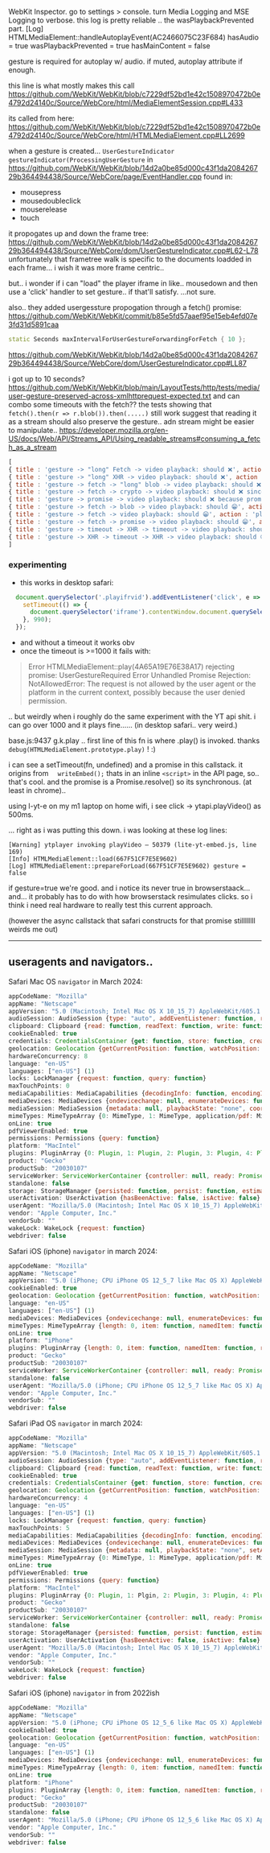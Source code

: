 

WebKit Inspector. go to settings > console. turn Media Logging and MSE Logging to verbose.
this log is pretty reliable .. the wasPlaybackPrevented part.
       [Log] HTMLMediaElement::handleAutoplayEvent(AC2466075C23F684) hasAudio = true wasPlaybackPrevented = true hasMainContent = false



gesture is required for autoplay w/ audio. if muted, autoplay attribute if enough.

this line is what mostly makes this call
https://github.com/WebKit/WebKit/blob/c7229df52bd1e42c1508970472b0e4792d24140c/Source/WebCore/html/MediaElementSession.cpp#L433


its called from here:
https://github.com/WebKit/WebKit/blob/c7229df52bd1e42c1508970472b0e4792d24140c/Source/WebCore/html/HTMLMediaElement.cpp#LL2699


when a gesture is created...
   `UserGestureIndicator gestureIndicator(ProcessingUserGesture` in https://github.com/WebKit/WebKit/blob/14d2a0be85d000c43f1da208426729b364494438/Source/WebCore/page/EventHandler.cpp
   found in:
   - mousepress
   - mousedoubleclick
   - mouserelease
   - touch

it propogates up and down the frame tree:
   https://github.com/WebKit/WebKit/blob/14d2a0be85d000c43f1da208426729b364494438/Source/WebCore/dom/UserGestureIndicator.cpp#L62-L78
unfortunately that frametree walk is specific to the documents loadded in each frame...
i wish it was more frame centric..

but.. i wonder if i can "load" the player iframe in like.. mousedown and then use a 'click' handler to set gesture.. if that'll satisfy.
...not sure.


also.. they added usergessture propogation through a fetch() promise: https://github.com/WebKit/WebKit/commit/b85e5fd57aaef95e15eb4efd07e3fd31d5891caa


```cpp
static Seconds maxIntervalForUserGestureForwardingForFetch { 10 };
```
https://github.com/WebKit/WebKit/blob/14d2a0be85d000c43f1da208426729b364494438/Source/WebCore/dom/UserGestureIndicator.cpp#LL87

i got up to 10 seconds?
https://github.com/WebKit/WebKit/blob/main/LayoutTests/http/tests/media/user-gesture-preserved-across-xmlhttprequest-expected.txt and can combo some timeouts with the fetch??
the tests showing that `fetch().then(r => r.blob()).then(.....)` still work suggest that reading it as a stream should also preserve the gesture.. adn stream might be easier to manipulate..  https://developer.mozilla.org/en-US/docs/Web/API/Streams_API/Using_readable_streams#consuming_a_fetch_as_a_stream


```js
[
{ title : 'gesture -> "long" Fetch -> video playback: should ❌', action : 'play',  withkey : true,  success : false,  timeout : 0.2, sequence : ['300 Fetch'] },
{ title : 'gesture -> "long" XHR -> video playback: should ❌', action : 'play',  withkey : true,  success : false,  timeout : 0.2, sequence : ['300 XHR'] },
{ title : 'gesture -> fetch -> "long" blob -> video playback: should ❌', action : 'play',  withkey : true,  success : false,  timeout : 0.2, sequence : ['300 FetchBlob'] },
{ title : 'gesture -> fetch -> crypto -> video playback: should ❌ since the user gesture will not be propagated through other API even though it returns promises', action : 'play',  withkey : true,  success : false,  sequence : ['0 FetchThenCrypto'] },
{ title : 'gesture -> promise -> video playback: should ❌ because promise only propagates user gesture propagated through Fetch', action : 'play',  withkey : true,  success : false,  sequence : ['0 promise'] },
{ title : 'gesture -> fetch -> blob -> video playback: should 😁', action : 'play',  withkey : true,  success : true,  sequence : ['100 FetchBlob'] },
{ title : 'gesture -> fetch -> video playback: should 😁', action : 'play',  withkey : true,  success : true,  sequence : ['100 Fetch'] },
{ title : 'gesture -> fetch -> promise -> video playback: should 😁', action : 'play',  withkey : true,  success : true,  sequence : ['0 FetchThenPromise'] },
{ title : 'gesture -> timeout -> XHR -> timeout -> video playback: should 😁', action : 'play',  withkey : true,  success : true,  sequence : ['100 timeout', '100 XHR', '100 timeout'] },
{ title : 'gesture -> XHR -> timeout -> XHR -> video playback: should 😁', action : 'play',  withkey : true,  success : true,  sequence : ['100 XHR', '100 timeout', '100 xhr'] },
]
```


### experimenting

- this works in desktop safari:
```js
  document.querySelector('.playifrvid').addEventListener('click', e => {
    setTimeout(() => {
      document.querySelector('iframe').contentWindow.document.querySelector('video').play();
    }, 990);
  });
```
- and without a timeout it works obv
- once the timeout is >=1000 it fails with:
> Error HTMLMediaElement::play(4A65A19E76E38A17) rejecting promise: UserGestureRequired
> Error Unhandled Promise Rejection: NotAllowedError: The request is not allowed by the user agent or the platform in the current context, possibly because the user denied permission.

.. but weirdly when i roughly do the same experiment with the YT api shit. i can go over 1000 and it plays fine...... (in desktop safari.. very weird.)


base.js:9437  g.k.play .. first line of this fn is where .play() is invoked.
thanks `debug(HTMLMediaElement.prototype.play)`  ! :)

i can see a setTimeout(fn, undefined) and a promise in this callstack. it origins from `  writeEmbed();` thats in an inline `<script>` in the API page, so.. that's cool.
and the promise is a Promise.resolve() so its synchronous.  (at least in chrome)..


using l-yt-e on my m1 laptop on home wifi, i see click -> ytapi.playVideo() as 500ms.






... right as i was putting this down. i was looking at these log lines:

```
[Warning] ytplayer invoking playVideo – 50379 (lite-yt-embed.js, line 169)
[Info] HTMLMediaElement::load(667F51CF7E5E9602)
[Log] HTMLMediaElement::prepareForLoad(667F51CF7E5E9602) gesture = false
```

if gesture=true we're good.
and i notice its never true in browserstaack... and... it probably has to do with how browserstack resimulates clicks.
so i think i need real hardware to really test this current approach.

(however the async callstack that safari constructs for that promise stillllllll weirds me out)




--------

## useragents and navigators..

Safari Mac OS `navigator` in March 2024:

```js
appCodeName: "Mozilla"
appName: "Netscape"
appVersion: "5.0 (Macintosh; Intel Mac OS X 10_15_7) AppleWebKit/605.1.15 (KHTML, like Gecko) Version/17.3 Safari/605.1.15"
audioSession: AudioSession {type: "auto", addEventListener: function, removeEventListener: function, dispatchEvent: function}
clipboard: Clipboard {read: function, readText: function, write: function, writeText: function, addEventListener: function, …}
cookieEnabled: true
credentials: CredentialsContainer {get: function, store: function, create: function, preventSilentAccess: function}
geolocation: Geolocation {getCurrentPosition: function, watchPosition: function, clearWatch: function}
hardwareConcurrency: 8
language: "en-US"
languages: ["en-US"] (1)
locks: LockManager {request: function, query: function}
maxTouchPoints: 0
mediaCapabilities: MediaCapabilities {decodingInfo: function, encodingInfo: function}
mediaDevices: MediaDevices {ondevicechange: null, enumerateDevices: function, getSupportedConstraints: function, getUserMedia: function, getDisplayMedia: function, …}
mediaSession: MediaSession {metadata: null, playbackState: "none", coordinator: MediaSessionCoordinator, readyState: "havenothing", playlist: [], …}
mimeTypes: MimeTypeArray {0: MimeType, 1: MimeType, application/pdf: MimeType, text/pdf: MimeType, length: 2, item: function, namedItem: function}
onLine: true
pdfViewerEnabled: true
permissions: Permissions {query: function}
platform: "MacIntel"
plugins: PluginArray {0: Plugin, 1: Plugin, 2: Plugin, 3: Plugin, 4: Plugin, PDF Viewer: Plugin, Chrome PDF Viewer: Plugin, Chromium PDF Viewer: Plugin, Microsoft Edge PDF Viewer: Plugin, WebKit built-in PDF: Plugin, …}
product: "Gecko"
productSub: "20030107"
serviceWorker: ServiceWorkerContainer {controller: null, ready: Promise, oncontrollerchange: null, onmessage: null, onmessageerror: null, …}
standalone: false
storage: StorageManager {persisted: function, persist: function, estimate: function, getDirectory: function}
userActivation: UserActivation {hasBeenActive: false, isActive: false}
userAgent: "Mozilla/5.0 (Macintosh; Intel Mac OS X 10_15_7) AppleWebKit/605.1.15 (KHTML, like Gecko) Version/17.3 Safari/605.1.15"
vendor: "Apple Computer, Inc."
vendorSub: ""
wakeLock: WakeLock {request: function}
webdriver: false
```


Safari iOS (iphone) `navigator` in march 2024:

```js
appCodeName: "Mozilla"
appName: "Netscape"
appVersion: "5.0 (iPhone; CPU iPhone OS 12_5_7 like Mac OS X) AppleWebKit/605.1.15 (KHTML, like Gecko) Version/12.1.2 Mobile/15E148 Safari/604.1"
cookieEnabled: true
geolocation: Geolocation {getCurrentPosition: function, watchPosition: function, clearWatch: function}
language: "en-US"
languages: ["en-US"] (1)
mediaDevices: MediaDevices {ondevicechange: null, enumerateDevices: function, getSupportedConstraints: function, getUserMedia: function, addEventListener: function, …}
mimeTypes: MimeTypeArray {length: 0, item: function, namedItem: function}
onLine: true
platform: "iPhone"
plugins: PluginArray {length: 0, item: function, namedItem: function, refresh: function}
product: "Gecko"
productSub: "20030107"
serviceWorker: ServiceWorkerContainer {controller: null, ready: Promise, oncontrollerchange: null, onmessage: null, onmessageerror: null, …}
standalone: false
userAgent: "Mozilla/5.0 (iPhone; CPU iPhone OS 12_5_7 like Mac OS X) AppleWebKit/605.1.15 (KHTML, like Gecko) Version/12.1.2 Mobile/15E148 Safari/604.1"
vendor: "Apple Computer, Inc."
vendorSub: ""
webdriver: false
```


Safari iPad OS `navigator` in march 2024:

```js
appCodeName: "Mozilla"
appName: "Netscape"
appVersion: "5.0 (Macintosh; Intel Mac OS X 10_15_7) AppleWebKit/605.1.15 (KHTML, like Gecko) Version/17.3.1 Safari/605.1.15"
audioSession: AudioSession {type: "auto", addEventListener: function, removeEventListener: function, dispatchEvent: function}
clipboard: Clipboard {read: function, readText: function, write: function, writeText: function, addEventListener: function, …}
cookieEnabled: true
credentials: CredentialsContainer {get: function, store: function, create: function, preventSilentAccess: function}
geolocation: Geolocation {getCurrentPosition: function, watchPosition: function, clearWatch: function}
hardwareConcurrency: 4
language: "en-US"
languages: ["en-US"] (1)
locks: LockManager {request: function, query: function}
maxTouchPoints: 5
mediaCapabilities: MediaCapabilities {decodingInfo: function, encodingInfo: function}
mediaDevices: MediaDevices {ondevicechange: null, enumerateDevices: function, getSupportedConstraints: function, getUserMedia: function, addEventListener: function, …}
mediaSession: MediaSession {metadata: null, playbackState: "none", setActionHandler: function, callActionHandler: function, setPositionState: function}
mimeTypes: MimeTypeArray {0: MimeType, 1: MimeType, application/pdf: MimeType, text/pdf: MimeType, length: 2, item: function, namedItem: function}
onLine: true
pdfViewerEnabled: true
permissions: Permissions {query: function}
platform: "MacIntel"
plugins: PluginArray {0: Plugin, 1: Plgin, 2: Plugin, 3: Plugin, 4: Plugin, PDF Viewer: Plugin, Chrome PDF Viewer: Plugin, Chromium PDF Viewer: Plugin, Microsoft Edge PDF Viewer: Plugin, WebKit built-in PDF: Plugin, …}
product: "Gecko"
productSub: "20030107"
serviceWorker: ServiceWorkerContainer {controller: null, ready: Promise, oncontrollerchange: null, onmessage: null, onmessageerror: null, …}
standalone: false
storage: StorageManager {persisted: function, persist: function, estimate: function, getDirectory: function}
userActivation: UserActivation {hasBeenActive: false, isActive: false}
userAgent: "Mozilla/5.0 (Macintosh; Intel Mac OS X 10_15_7) AppleWebKit/605.1.15 (KHTML, like Gecko) Version/17.3.1 Safari/605.1.15"
vendor: "Apple Computer, Inc."
vendorSub: ""
wakeLock: WakeLock {request: function}
webdriver: false
```






Safari iOS (iphone) `navigator` in from 2022ish

```js
appCodeName: "Mozilla"
appName: "Netscape"
appVersion: "5.0 (iPhone; CPU iPhone OS 12_5_6 like Mac OS X) AppleWebKit/605.1.15 (KHTML, like Gecko) Version/12.1.2 Mobile/15E148 Safari/604.1"
cookieEnabled: true
geolocation: Geolocation {getCurrentPosition: function, watchPosition: function, clearWatch: function}
language: "en-US"
languages: ["en-US"] (1)
mediaDevices: MediaDevices {ondevicechange: null, enumerateDevices: function, getSupportedConstraints: function, getUserMedia: function, addEventListener: function, …}
mimeTypes: MimeTypeArray {length: 0, item: function, namedItem: function}
onLine: true
platform: "iPhone"
plugins: PluginArray {length: 0, item: function, namedItem: function, refresh: function}
product: "Gecko"
productSub: "20030107"
standalone: false
userAgent: "Mozilla/5.0 (iPhone; CPU iPhone OS 12_5_6 like Mac OS X) AppleWebKit/605.1.15 (KHTML, like Gecko) Version/12.1.2 Mobile/15E148 Safari/604.1"
vendor: "Apple Computer, Inc."
vendorSub: ""
webdriver: false
```
